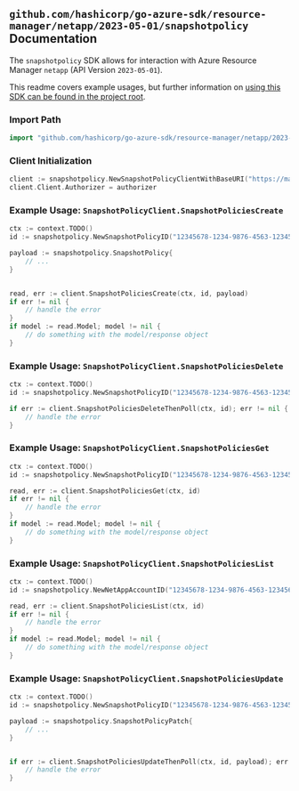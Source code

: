 
## `github.com/hashicorp/go-azure-sdk/resource-manager/netapp/2023-05-01/snapshotpolicy` Documentation

The `snapshotpolicy` SDK allows for interaction with Azure Resource Manager `netapp` (API Version `2023-05-01`).

This readme covers example usages, but further information on [using this SDK can be found in the project root](https://github.com/hashicorp/go-azure-sdk/tree/main/docs).

### Import Path

```go
import "github.com/hashicorp/go-azure-sdk/resource-manager/netapp/2023-05-01/snapshotpolicy"
```


### Client Initialization

```go
client := snapshotpolicy.NewSnapshotPolicyClientWithBaseURI("https://management.azure.com")
client.Client.Authorizer = authorizer
```


### Example Usage: `SnapshotPolicyClient.SnapshotPoliciesCreate`

```go
ctx := context.TODO()
id := snapshotpolicy.NewSnapshotPolicyID("12345678-1234-9876-4563-123456789012", "example-resource-group", "netAppAccountName", "snapshotPolicyName")

payload := snapshotpolicy.SnapshotPolicy{
	// ...
}


read, err := client.SnapshotPoliciesCreate(ctx, id, payload)
if err != nil {
	// handle the error
}
if model := read.Model; model != nil {
	// do something with the model/response object
}
```


### Example Usage: `SnapshotPolicyClient.SnapshotPoliciesDelete`

```go
ctx := context.TODO()
id := snapshotpolicy.NewSnapshotPolicyID("12345678-1234-9876-4563-123456789012", "example-resource-group", "netAppAccountName", "snapshotPolicyName")

if err := client.SnapshotPoliciesDeleteThenPoll(ctx, id); err != nil {
	// handle the error
}
```


### Example Usage: `SnapshotPolicyClient.SnapshotPoliciesGet`

```go
ctx := context.TODO()
id := snapshotpolicy.NewSnapshotPolicyID("12345678-1234-9876-4563-123456789012", "example-resource-group", "netAppAccountName", "snapshotPolicyName")

read, err := client.SnapshotPoliciesGet(ctx, id)
if err != nil {
	// handle the error
}
if model := read.Model; model != nil {
	// do something with the model/response object
}
```


### Example Usage: `SnapshotPolicyClient.SnapshotPoliciesList`

```go
ctx := context.TODO()
id := snapshotpolicy.NewNetAppAccountID("12345678-1234-9876-4563-123456789012", "example-resource-group", "netAppAccountName")

read, err := client.SnapshotPoliciesList(ctx, id)
if err != nil {
	// handle the error
}
if model := read.Model; model != nil {
	// do something with the model/response object
}
```


### Example Usage: `SnapshotPolicyClient.SnapshotPoliciesUpdate`

```go
ctx := context.TODO()
id := snapshotpolicy.NewSnapshotPolicyID("12345678-1234-9876-4563-123456789012", "example-resource-group", "netAppAccountName", "snapshotPolicyName")

payload := snapshotpolicy.SnapshotPolicyPatch{
	// ...
}


if err := client.SnapshotPoliciesUpdateThenPoll(ctx, id, payload); err != nil {
	// handle the error
}
```
